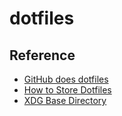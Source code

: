 # dotfiles


## Reference

- [GitHub does dotfiles](https://dotfiles.github.io)
- [How to Store Dotfiles](https://atlassian.com/git/tutorials/dotfiles)
- [XDG Base Directory](https://wiki.archlinux.org/title/XDG_Base_Directory)
